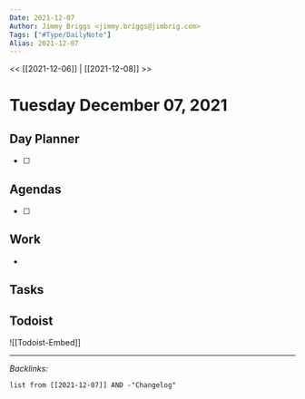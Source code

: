 ```yaml
---
Date: 2021-12-07
Author: Jimmy Briggs <jimmy.briggs@jimbrig.com>
Tags: ["#Type/DailyNote"]
Alias: 2021-12-07
---
```


<< [[2021-12-06]] | [[2021-12-08]] >>

# Tuesday December 07, 2021

## Day Planner

- [ ] 

## Agendas

- [ ] 

## Work

- 

## Tasks

## Todoist

![[Todoist-Embed]]

***

*Backlinks:*

```dataview
list from [[2021-12-07]] AND -"Changelog"
```